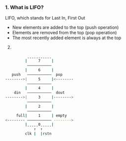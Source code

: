 ### 1. What is LIFO?
LIFO, which stands for Last In, First Out  
* New elements are added to the top (push operation)
* Elements are removed from the top (pop operation)
* The most recently added element is always at the top

2.  
```bash             
          ˍˍˍˍˍˍˍˍˍˍˍ 
         |     7     |
          –––––––––––
         |     6     | 
   push   –––––––––––  pop
-------->|     5     |<--------
          –––––––––––
         |     4     |
    din   –––––––––––  dout
-------->|     3     |-------->		 
          –––––––––––		
         |     2     |	 
          –––––––––––		  
     full|     1     | empty
<-------- ––––––––––– -------->
         |ˍˍˍˍˍ0ˍˍˍˍˍ|
             ↑  ↑
         clk |  |rstn
```
